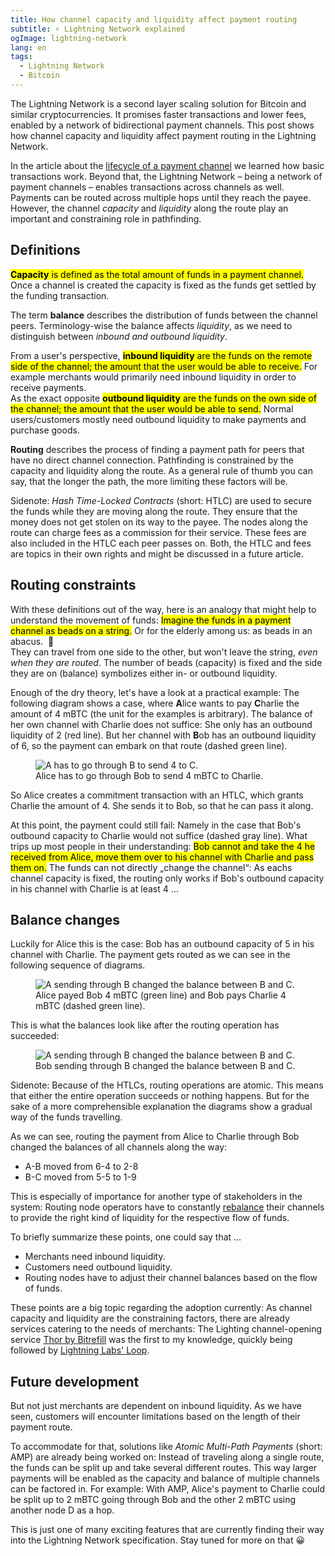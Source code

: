 ```yaml
---
title: How channel capacity and liquidity affect payment routing
subtitle: ⚡️ Lightning Network explained
ogImage: lightning-network
lang: en
tags:
  - Lightning Network
  - Bitcoin
---
```


The Lightning Network is a second layer scaling solution for Bitcoin and similar cryptocurrencies.
It promises faster transactions and lower fees, enabled by a network of bidirectional payment channels.
This post shows how channel capacity and liquidity affect payment routing in the Lightning Network.

In the article about the
[lifecycle of a payment channel](/articles/lightning-network-payment-channel-lifecycle.html)
we learned how basic transactions work.
Beyond that, the Lightning Network – being a network of payment channels – enables transactions across channels as well.
Payments can be routed across multiple hops until they reach the payee.
However, the channel *capacity* and *liquidity* along the route play an important and constraining role in pathfinding.

## Definitions

<mark>**Capacity** is defined as the total amount of funds in a payment channel.</mark>
Once a channel is created the capacity is fixed as the funds get settled by the funding transaction.

The term **balance** describes the distribution of funds between the channel peers.
Terminology-wise the balance affects *liquidity*, as we need to distinguish between *inbound and outbound liquidity*.

From a user's perspective, <mark>**inbound liquidity** are the funds on the remote side of the channel; the amount that the user would be able to receive.</mark>
For example merchants would primarily need inbound liquidity in order to receive payments.<br>
As the exact opposite <mark>**outbound liquidity** are the funds on the own side of the channel; the amount that the user would be able to send.</mark>
Normal users/customers mostly need outbound liquidity to make payments and purchase goods.

**Routing** describes the process of finding a payment path for peers that have no direct channel connection.
Pathfinding is constrained by the capacity and liquidity along the route.
As a general rule of thumb you can say, that the longer the path, the more limiting these factors will be.

<div class="note">
  Sidenote: <em>Hash Time-Locked Contracts</em> (short: HTLC) are used to secure the funds while they are moving along the route.
  They ensure that the money does not get stolen on its way to the payee.
  The nodes along the route can charge fees as a commission for their service.
  These fees are also included in the HTLC each peer passes on.
  Both, the HTLC and fees are topics in their own rights and might be discussed in a future article.
</div>

## Routing constraints

With these definitions out of the way, here is an analogy that might help to understand the movement of funds:
<mark>Imagine the funds in a payment channel as beads on a string.</mark>
Or for the elderly among us: as beads in an abacus. &nbsp;🧮<br>
They can travel from one side to the other, but won't leave the string, *even when they are routed*.
The number of beads (capacity) is fixed and the side they are on (balance) symbolizes either in- or outbound liquidity.

Enough of the dry theory, let's have a look at a practical example:
The following diagram shows a case, where **A**lice wants to pay **C**harlie the amount of 4 mBTC (the unit for the examples is arbitrary).
The balance of her own channel with Charlie does not suffice:
She only has an outbound liquidity of 2 (red line).
But her channel with **B**ob has an outbound liquidity of 6, so the payment can embark on that route (dashed green line).

<figure>
  <img src="/files/lightning-network/routing-A-B-C-1.png" alt="A has to go through B to send 4 to C." />
  <figcaption>Alice has to go through Bob to send 4 mBTC to Charlie.</figcaption>
</figure>

So Alice creates a commitment transaction with an HTLC, which grants Charlie the amount of 4.
She sends it to Bob, so that he can pass it along.

At this point, the payment could still fail:
Namely in the case that Bob's outbound capacity to Charlie would not suffice (dashed gray line).
What trips up most people in their understanding:
<mark>Bob cannot and take the 4 he received from Alice, move them over to his channel with Charlie and pass them on.</mark>
The funds can not directly „change the channel“:
As eachs channel capacity is fixed, the routing only works if Bob's outbound capacity in his channel with Charlie is at least 4 …

## Balance changes

Luckily for Alice this is the case:
Bob has an outbound capacity of 5 in his channel with Charlie.
The payment gets routed as we can see in the following sequence of diagrams.

<figure>
  <img src="/files/lightning-network/routing-A-B-C-2.png" alt="A sending through B changed the balance between B and C." />
  <figcaption>Alice payed Bob 4 mBTC (green line) and Bob pays Charlie 4 mBTC (dashed green line).</figcaption>
</figure>

This is what the balances look like after the routing operation has succeeded:

<figure>
  <img src="/files/lightning-network/routing-A-B-C-3.png" alt="A sending through B changed the balance between B and C." />
  <figcaption>Bob sending through B changed the balance between B and C.</figcaption>
</figure>

<div class="note">
  Sidenote: Because of the HTLCs, routing operations are atomic.
  This means that either the entire operation succeeds or nothing happens.
  But for the sake of a more comprehensible explanation the diagrams show a gradual way of the funds travelling.
</div>

As we can see, routing the payment from Alice to Charlie through Bob changed the balances of all channels along the way:

- A-B moved from 6-4 to 2-8
- B-C moved from 5-5 to 1-9

This is especially of importance for another type of stakeholders in the system:
Routing node operators have to constantly [rebalance](https://blog.muun.com/rebalancing-in-the-lightning-network/) their channels to provide the right kind of liquidity for the respective flow of funds.

To briefly summarize these points, one could say that …

- Merchants need inbound liquidity.
- Customers need outbound liquidity.
- Routing nodes have to adjust their channel balances based on the flow of funds.

These points are a big topic regarding the adoption currently:
As channel capacity and liquidity are the constraining factors, there are already services catering to the needs of merchants:
The Lighting channel-opening service [Thor by Bitrefill](https://www.bitrefill.com/thor-lightning-network-channels/) was the first to my knowledge, quickly being followed by [Lightning Labs' Loop](https://blog.lightning.engineering/posts/2019/03/20/loop.html).

## Future development

But not just merchants are dependent on inbound liquidity.
As we have seen, customers will encounter limitations based on the length of their payment route.

To accommodate for that, solutions like *Atomic Multi-Path Payments* (short: AMP) are already being worked on:
Instead of traveling along a single route, the funds can be split up and take several different routes.
This way larger payments will be enabled as the capacity and balance of multiple channels can be factored in.
For example: With AMP, Alice's payment to Charlie could be split up to 2 mBTC going through Bob and the other 2 mBTC using another node D as a hop.

This is just one of many exciting features that are currently finding their way into the Lightning Network specification.
Stay tuned for more on that 😀
